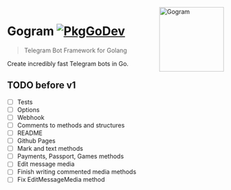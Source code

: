 <img src="../assets/gogram.png" title="Gogram" height="150" align="right"/>

# Gogram  [![PkgGoDev](https://pkg.go.dev/badge/github.com/lepeico/gogram)](https://pkg.go.dev/github.com/lepeico/gogram)
 <!-- [![Go Report Card](https://goreportcard.com/badge/github.com/lepeico/gogram?style=flat)](https://goreportcard.com/report/github.com/lepeico/gogram) [![Release](https://img.shields.io/github/release/lepeico/gogram.svg?style=flat)](https://github.com/lepeico/gogram/releases/latest) -->
> Telegram Bot Framework for Golang

Create incredibly fast Telegram bots in Go.

## TODO before v1
- [ ] Tests
- [ ] Options
- [ ] Webhook
- [ ] Comments to methods and structures
- [ ] README
- [ ] Github Pages
- [ ] Mark and text methods
- [ ] Payments, Passport, Games methods
- [ ] Edit message media
- [ ] Finish writing commented media methods
- [ ] Fix EditMessageMedia method

<!--TODO:
## Intro
- Describe very briefly but clearly what the project does.
- State if it is out-of-the-box user-friendly, so it’s clear to the user.
- List its most useful/innovative/noteworthy features.
- State its goals/what problem(s) it solves.
- Note and briefly describe any key concepts (technical, philosophical, or both) important to the user’s understanding.
- Link to any supplementary blog posts or project main pages.
- Note its development status.
- Include badges.
- If possible, include screenshots and demo videos.

## Core Technical Concepts/Inspiration

- Why does it exist?
- Frame your project for the potential user.
- Compare/contrast your project with other, similar projects so the user knows how it is different from those projects.
- Highlight the technical concepts that your project demonstrates or supports. Keep it very brief.
- Keep it useful.

## Getting Started/Requirements/Prerequisites/Dependencies
Include any essential instructions for:
- Getting it
- Installing It
- Configuring It
- Running it

## More Specific Topics (+ sample sub-categories)
- Versioning: Services, APIs, Systems
- Common Error Messages/related details
- Tests
- Is it a Swift project? Please take a look at Mattt Thompson & Nate Cook's [Swift documentation](http://nshipster.com/swift-documentation/) guide

## Contributing
- Contributor Guidelines
- Code Style/Requirements
- Format for commit messages
- Thank you (name contributors)

## TODO
- Next steps
- Features planned
- Known bugs (shortlist)

## Contact
- Email address
- Google Group/mailing list (if applicable)
- IRC or Slack (if applicable)

## License -->
